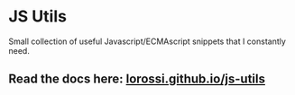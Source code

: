 # JS Utils

Small collection of useful Javascript/ECMAscript snippets that I constantly need.

## Read the docs here: [lorossi.github.io/js-utils](https://lorossi.github.io/js-utils/)